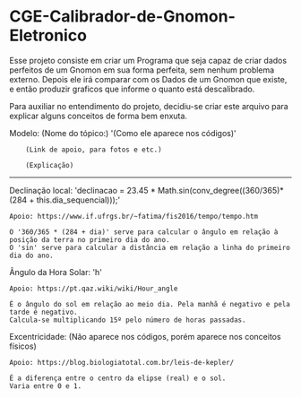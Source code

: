 # CGE-Calibrador-de-Gnomon-Eletronico
Esse projeto consiste em criar um Programa que seja capaz de criar dados perfeitos de um Gnomon em sua forma perfeita, sem nenhum problema externo. Depois ele irá comparar com os Dados de um Gnomon que existe, e então produzir graficos que informe o quanto está descalibrado.

Para auxiliar no entendimento do projeto, decidiu-se criar este arquivo para explicar alguns conceitos de forma bem enxuta.

Modelo:
	(Nome do tópico:)
		'(Como ele aparece nos códigos)'

		(Link de apoio, para fotos e etc.)

		(Explicação)

---------------

Declinação local:
	'declinacao = 23.45 * Math.sin(conv_degree((360/365)*(284 + this.dia_sequencial)));'

	Apoio: https://www.if.ufrgs.br/~fatima/fis2016/tempo/tempo.htm

	O '360/365 * (284 + dia)' serve para calcular o ângulo em relação à posição da terra no primeiro dia do ano.
	O 'sin' serve para calcular a distância em relação a linha do primeiro dia do ano.

Ângulo da Hora Solar:
	'h'

	Apoio: https://pt.qaz.wiki/wiki/Hour_angle
	
	É o ângulo do sol em relação ao meio dia. Pela manhã é negativo e pela tarde é negativo.
	Calcula-se multiplicando 15º pelo número de horas passadas.

Excentricidade:
	(Não aparece nos códigos, porém aparece nos conceitos físicos)

	Apoio: https://blog.biologiatotal.com.br/leis-de-kepler/

	É a diferença entre o centro da elipse (real) e o sol.
	Varia entre 0 e 1.
